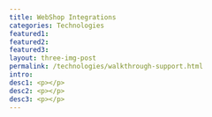 ```yaml
---
title: WebShop Integrations
categories: Technologies
featured1:
featured2:
featured3:
layout: three-img-post
permalink: /technologies/walkthrough-support.html
intro:
desc1: <p></p>
desc2: <p></p>
desc3: <p></p>
---
```

